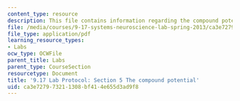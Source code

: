 ```yaml
---
content_type: resource
description: This file contains information regarding the compound potential.
file: /media/courses/9-17-systems-neuroscience-lab-spring-2013/ca3e727973211308bf414e655d3ad9f8_MIT9_17S13_Chapter5.pdf
file_type: application/pdf
learning_resource_types:
- Labs
ocw_type: OCWFile
parent_title: Labs
parent_type: CourseSection
resourcetype: Document
title: '9.17 Lab Protocol: Section 5 The compound potential'
uid: ca3e7279-7321-1308-bf41-4e655d3ad9f8
---
```

